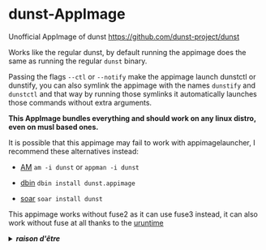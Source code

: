 # dunst-AppImage
Unofficial AppImage of dunst https://github.com/dunst-project/dunst

Works like the regular dunst, by default running the appimage does the same as running the regular `dunst` binary. 

Passing the flags `--ctl` or `--notify` make the appimage launch dunstctl or dunstify, you can also symlink the appimage with the names `dunstify` and `dunstctl` and that way by running those symlinks it automatically launches those commands without extra arguments. 

**This AppImage bundles everything and should work on any linux distro, even on musl based ones.**

It is possible that this appimage may fail to work with appimagelauncher, I recommend these alternatives instead: 

* [AM](https://github.com/ivan-hc/AM) `am -i dunst` or `appman -i dunst`

* [dbin](https://github.com/xplshn/dbin) `dbin install dunst.appimage`

* [soar](https://github.com/pkgforge/soar) `soar install dunst`

This appimage works without fuse2 as it can use fuse3 instead, it can also work without fuse at all thanks to the [uruntime](https://github.com/VHSgunzo/uruntime)

<details>
  <summary><b><i>raison d'être</i></b></summary>
    <img src="https://github.com/user-attachments/assets/d40067a6-37d2-4784-927c-2c7f7cc6104b" alt="Inspiration Image">
  </a>
</details>


